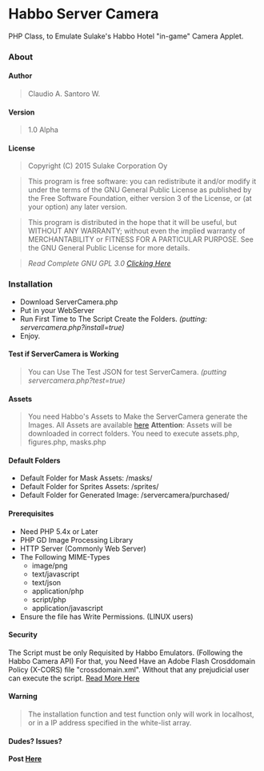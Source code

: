 # Habbo Server Camera
PHP Class, to Emulate Sulake's Habbo Hotel "in-game" Camera Applet.

### About

#### Author
> Claudio A. Santoro W.

#### Version
> 1.0 Alpha

#### License
> Copyright (C) 2015 Sulake Corporation Oy

> This program is free software: you can redistribute it and/or modify
it under the terms of the GNU General Public License as published by
the Free Software Foundation, either version 3 of the License, or
(at your option) any later version.

> This program is distributed in the hope that it will be useful,
but WITHOUT ANY WARRANTY; without even the implied warranty of
MERCHANTABILITY or FITNESS FOR A PARTICULAR PURPOSE.  See the
GNU General Public License for more details.

> *Read Complete GNU GPL 3.0 [Clicking Here](https://github.com/sant0ro/habbo-camera-server/blob/master/LICENSE.md)*

### Installation
- Download ServerCamera.php
- Put in your WebServer
- Run First Time to The Script Create the Folders. *(putting: servercamera.php?install=true)*
- Enjoy.

#### Test if ServerCamera is Working
> You can Use The Test JSON for test ServerCamera. *(putting servercamera.php?test=true)*

#### Assets
> You need Habbo's Assets to Make the ServerCamera generate the Images. All Assets are available [here](https://github.com/sant0ro/habbo-asset-extractor)
> **Attention**: Assets will be downloaded in correct folders. You need to execute assets.php, figures.php, masks.php

#### Default Folders
- Default Folder for Mask Assets: /masks/
- Default Folder for Sprites Assets: /sprites/
- Default Folder for Generated Image: /servercamera/purchased/

#### Prerequisites
- Need PHP 5.4x or Later
- PHP GD Image Processing Library
- HTTP Server (Commonly Web Server)
- The Following MIME-Types
  - image/png
  - text/javascript
  - text/json
  - application/php
  - script/php
  - application/javascript
- Ensure the file has Write Permissions. (LINUX users)

#### Security
The Script must be only Requisited by Habbo Emulators. (Following the Habbo Camera API) For that, you Need Have
an Adobe Flash Crosddomain Policy (X-CORS) file "crossdomain.xml". Without that any prejudicial user can execute the script.
[Read More Here](http://www.adobe.com/devnet/articles/crossdomain_policy_file_spec.html)

#### Warning
> The installation function and test function only will work in localhost, or in a IP address specified in the white-list array.

#### Dudes? Issues?
**Post [Here](https://github.com/sant0ro/habbo-camera-server/issues)**
